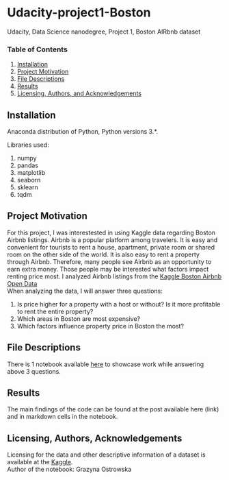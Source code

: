 # Udacity-project1-Boston
Udacity, Data Science nanodegree, Project 1, Boston AIRbnb dataset

### Table of Contents
1. [Installation](#installation)
2. [Project Motivation](#motivation)
3. [File Descriptions](#files)
4. [Results](#results)
5. [Licensing, Authors, and Acknowledgements](#licensing)

## Installation <a name="installation">
 
Anaconda distribution of Python, Python versions 3.*.

Libraries used:
1. numpy
2. pandas
3. matplotlib
4. seaborn
5. sklearn
6. tqdm

## Project Motivation <a name="motivation"></a>
For this project, I was interestested in using Kaggle data regarding Boston Airbnb listings.
Airbnb is a popular platform among travelers. It is easy and convenient for tourists to rent a house, apartment, private room or shared room on the other side of the world.
It is also easy to rent a property through Airbnb. Therefore, many people see Airbnb as an opportunity to earn extra money. Those people may be interested what factors impact renting price most.
I analyzed Airbnb listings from the [Kaggle Boston Airbnb Open Data](https://www.kaggle.com/datasets/airbnb/boston?resource=download&select=listings.csv)<br />
When analyzing the data, I will answer three questions:
1. Is price higher for a property with a host or without? Is it more profitable to rent the entire property?
2. Which areas in Boston are most expensive?
3. Which factors influence property price in Boston the most?

## File Descriptions <a name="files"></a>
There is 1 notebook available [here](Project1_Boston_Kaggle.ipynb) to showcase work while answering above 3 questions.

## Results <a name="results"></a>
The main findings of the code can be found at the post available here (link) and in markdown cells in the notebook.

## Licensing, Authors, Acknowledgements <a name="licensing"></a>
Licensing for the data and other descriptive information of a dataset is available at the [Kaggle](https://www.kaggle.com/datasets/airbnb/boston?resource=download&select=listings.csv).<br />
Author of the notebook: Grazyna Ostrowska
